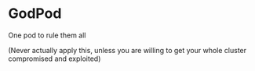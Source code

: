 # GodPod
One pod to rule them all

(Never actually apply this, unless you are willing to get your whole cluster compromised and exploited)
